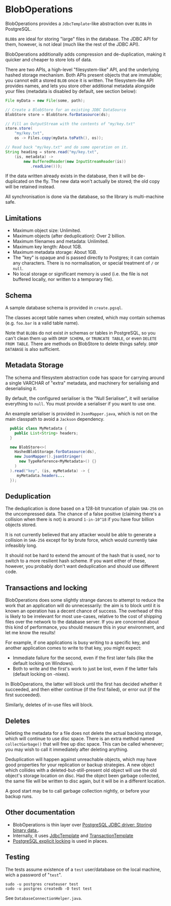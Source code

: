 BlobOperations
==============

BlobOperations provides a `JdbcTemplate`-like abstraction
 over `BLOB`s in PostgreSQL.

`BLOB`s are ideal for storing "large" files in the database.
 The JDBC API for them, however, is not ideal (much like the
 rest of the JDBC API).

BlobOperations additionally adds compression and de-duplication,
 making it quicker and cheaper to store lots of data.

There are two APIs, a high-level "filesystem-like" API, and
 the underlying hashed storage mechanism.  Both APIs present
 objects that are immutable; you cannot edit a stored `BLOB`
 once it is written.  The filesystem-like
 API provides names, and lets you store other additional
 metadata alongside your files (metadata is disabled by default,
 see section below):

```java
File myData = new File(some, path);

// Create a BlobStore for an existing JDBC DataSource
BlobStore store = BlobStore.forDatasource(ds);

// Fill an OutputStream with the contents of "my/key.txt"
store.store(
    "my/key.txt",
    os -> Files.copy(myData.toPath(), os));

// Read back "my/key.txt" and do some operation on it.
String heading = store.read("my/key.txt",
    (is, metadata) ->
        new BufferedReader(new InputStreamReader(is))
           .readLine()));
```

If the data written already exists in the database, then
 it will be de-duplicated on the fly.  The new data won't
  actually be stored; the old copy will be retained instead.

All synchronisation is done via the database, so the library
 is multi-machine safe.


Limitations
-----------

 * Maximum object size: Unlimited.
 * Maximum objects (after deduplication): Over 2 billion.
 * Maximum filenames and metadata: Unlimited.
 * Maximum key length: About 1GB.
 * Maximum metadata storage: About 1GB.
 * The "key" is opaque and is passed directly to Postgres;
    it can contain any characters.  There is no normalisation,
    or special treatment of `/` or `null`.
 * No local storage or significant memory is used (i.e. the file
    is not buffered locally, nor written to a temporary file).


Schema
------

A sample database schema is provided in `create.pgsql`.

The classes accept table names when created, which may
 contain schemas (e.g. `foo.bar` is a valid table name).

Note that `BLOB`s do not exist *in* schemas or tables in
 PostgreSQL, so you can't clean them up with `DROP SCHEMA`,
 or `TRUNCATE TABLE`, or even `DELETE FROM TABLE`.  There
 are methods on BlobStore to delete things safely.
 `DROP DATABASE` is also sufficient.


Metadata Storage
----------------

The schema and filesystem abstraction code has space for
 carrying around a single VARCHAR of "extra" metadata,
 and machinery for serialising and deserialising it.

By default, the configured serialiser is the "Null Serialiser",
 it will serialise everything to `null`.  You must provide
 a serialiser if you want to use one.

An example serialiser is provided in `JsonMapper.java`,
 which is not on the main classpath to avoid a `Jackson`
 dependency.

```java
  public class MyMetadata {
    public List<String> headers;
  }

  new BlobStore<>(
    HashedBlobStorage.forDatasource(ds),
    new JsonMapper().jsonStringer(
      new TypeReference<MyMetadata>() {}
    )
  ).read("key", (is, myMetadata) -> {
     myMetadata.headers...
  });
```


Deduplication
-------------

The deduplication is done based on a 128-bit truncation of
 plain `SHA-256` on the uncompressed data.  The chance of
 a false positive (claiming there's a collision when there
 is not) is around `1-in-10^18` if you have four billion
 objects stored.

 It is not currently believed that any attacker would be
 able to generate a collision in `SHA-256` except for by
 brute force, which would currently take infeasibly long.

 It should not be hard to extend the amount of the hash
 that is used, nor to switch to a more resilient hash
 scheme.  If you want either of these, however, you probably
 don't want deduplication and should use different code.


Transactions and locking
------------------------

BlobOperations does some slightly strange dances to attempt
 to reduce the work that an application will do unnecessarily:
 the aim is to block until it is known an operation has a
 decent chance of success.  The overhead of this is likely to
 be irrelevant for most use-cases, relative to the cost of
 shipping files over the network to the database server.  If
 you are concerned about this kind of performance, you should
 measure this in your environment, and let me know the results!

For example, if one applications is busy writing to a specific
 key, and another application comes to write to that key, you
 might expect:

 * Immediate failure for the second, even if the first later fails
    (like the default locking on Windows).
 * Both to write and the first's work to just be lost, even if the
     latter fails (default locking on -nixes).

In BlobOperations, the latter will block until the first has decided
 whether it succeeded, and then either continue (if the first failed),
 or error out (if the first succeeded).

Similarly, deletes of in-use files will block.


Deletes
-------

Deleting the metadata for a file does not delete the actual backing
 storage, which will continue to use disc space.  There is an extra
 method named `collectGarbage()` that will free up disc space.  This
 can be called whenever; you may wish to call it immediately after
 deleting anything.

Deduplication will happen against unreachable objects, which may have
 good properties for your replication or backup strategies.  A new object
 which collides with a deleted-but-still-present old object will use
 the old object's storage location on disc.  Had the object been garbage
 collected, the same file will be written to disc again, but it will be
 in a different location.

A good start may be to call garbage collection nightly, or before your
 backup runs.


Other documentation
-------------------

 * BlobOperations is thin layer over
    [PostgreSQL JDBC driver: Storing binary data.](https://jdbc.postgresql.org/documentation/94/binary-data.html).
 * Internally, it uses [JdbcTemplate](http://docs.spring.io/spring/docs/current/spring-framework-reference/html/jdbc.html)
    and [TransactionTemplate](http://docs.spring.io/spring/docs/current/javadoc-api/org/springframework/transaction/support/TransactionTemplate.html)
 * [PostgreSQL explicit locking](http://www.postgresql.org/docs/current/static/explicit-locking.html)
    is used in places.

Testing
-------

The tests assume existence of a `test` user/database
 on the local machine, wich a password of "`test`".
 
    sudo -u postgres createuser test
    sudo -u postgres createdb -O test test
 
 See `DatabaseConnectionHelper.java`.
